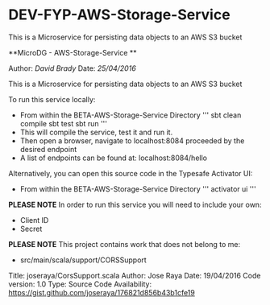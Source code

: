 # DEV-FYP-AWS-Storage-Service
This is a Microservice for persisting data objects to an AWS S3 bucket

**MicroDG -  AWS-Storage-Service **

Author: *David Brady*
Date:   *25/04/2016*

This is a Microservice for persisting data objects to an AWS S3 bucket

To run this service locally:
* From within the BETA-AWS-Storage-Service Directory
'''
sbt clean compile
sbt test
sbt run
'''
* This will compile the service, test it and run it. 
* Then open a browser, navigate to localhost:8084 proceeded by the desired endpoint
* A list of endpoints can be found at: localhost:8084/hello

Alternatively, you can open this source code in the Typesafe Activator UI:
* From within the BETA-AWS-Storage-Service Directory
'''
activator ui
'''

**PLEASE NOTE**
In order to run this service you will need to include your own:
* Client ID
* Secret

**PLEASE NOTE**
This project contains work that does not belong to me:
* src/main/scala/support/CORSSupport

Title: joseraya/CorsSupport.scala
Author: Jose Raya
Date: 19/04/2016
Code version: 1.0 
Type: Source Code
Availability: https://gist.github.com/joseraya/176821d856b43b1cfe19






